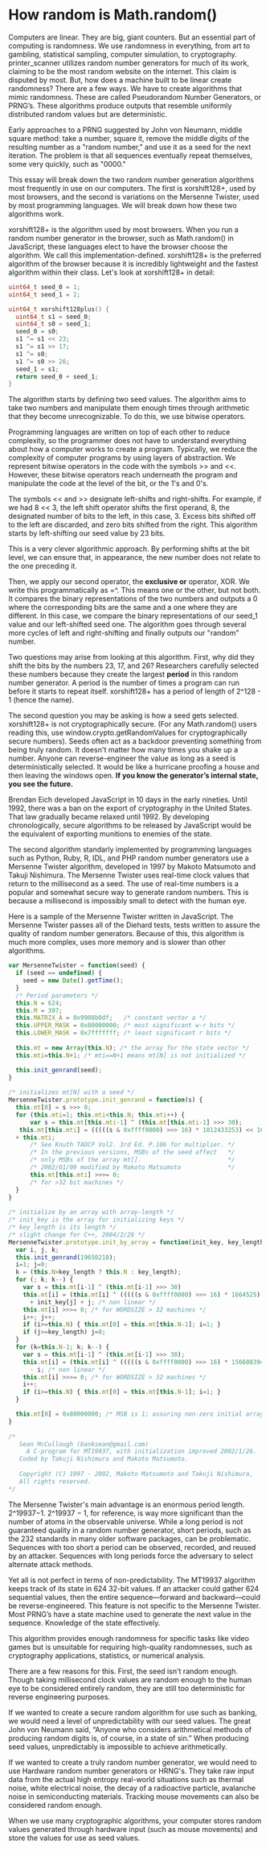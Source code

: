 # How random is Math.random()

Computers are linear. They are big, giant counters. But an essential part of computing is randomness. We use randomness in everything, from art to gambling, statistical sampling, computer simulation, to cryptography. printer_scanner utilizes random number generators for much of its work, claiming to be the most random website on the internet. This claim is disputed by most. But, how does a machine built to be linear create randomness? There are a few ways. We have to create algorithms that mimic randomness. These are called Pseudorandom Number Generators, or PRNG’s. These algorithms produce outputs that resemble uniformly distributed random values but are deterministic.

Early approaches to a PRNG suggested by John von Neumann, middle square method: take a number, square it, remove the middle digits of the resulting number as a "random number," and use it as a seed for the next iteration. The problem is that all sequences eventually repeat themselves, some very quickly, such as "0000."

This essay will break down the two random number generation algorithms most frequently in use on our computers. The first is xorshift128+, used by most browsers, and the second is variations on the Mersenne Twister, used by most programming languages. We will break down how these two algorithms work.

xorshift128+ is the algorithm used by most browsers. When you run a random number generator in the browser, such as Math.random() in JavaScript, these languages elect to have the browser choose the algorithm. We call this implementation-defined. xorshift128+ is the preferred algorithm of the browser because it is incredibly lightweight and the fastest algorithm within their class. Let's look at xorshift128+ in detail:

```c
uint64_t seed_0 = 1;
uint64_t seed_1 = 2;

uint64_t xorshift128plus() {
  uint64_t s1 = seed_0;
  uint64_t s0 = seed_1;
  seed_0 = s0;
  s1 ^= s1 << 23;
  s1 ^= s1 >> 17;
  s1 ^= s0;
  s1 ^= s0 >> 26;
  seed_1 = s1;
  return seed_0 + seed_1;
}
```

The algorithm starts by defining two seed values. The algorithm aims to take two numbers and manipulate them enough times through arithmetic that they become unrecognizable. To do this, we use bitwise operators.

Programming languages are written on top of each other to reduce complexity, so the programmer does not have to understand everything about how a computer works to create a program. Typically, we reduce the complexity of computer programs by using layers of abstraction. We represent bitwise operators in the code with the symbols >> and <<. However, these bitwise operators reach underneath the program and manipulate the code at the level of the bit, or the 1's and 0's.

The symbols << and >> designate left-shifts and right-shifts. For example, if we had 8 << 3, the left shift operator shifts the first operand, 8, the designated number of bits to the left, in this case, 3. Excess bits shifted off to the left are discarded, and zero bits shifted from the right. This algorithm starts by left-shifting our seed value by 23 bits.

This is a very clever algorithmic approach. By performing shifts at the bit level, we can ensure that, in appearance, the new number does not relate to the one preceding it.

Then, we apply our second operator, the **exclusive or** operator, XOR. We write this programmatically as =^. This means one or the other, but not both. It compares the binary representations of the two numbers and outputs a 0 where the corresponding bits are the same and a one where they are different. In this case, we compare the binary representations of our seed_1 value and our left-shifted seed one. The algorithm goes through several more cycles of left and right-shifting and finally outputs our "random" number.

Two questions may arise from looking at this algorithm. First, why did they shift the bits by the numbers 23, 17, and 26? Researchers carefully selected these numbers because they create the largest **period** in this random number generator. A period is the number of times a program can run before it starts to repeat itself. xorshift128+ has a period of length of 2^128 - 1 (hence the name).

The second question you may be asking is how a seed gets selected. xorshift128+ is not cryptographically secure. (For any Math.random() users reading this, use window.crypto.getRandomValues for cryptographically secure numbers). Seeds often act as a backdoor preventing something from being truly random. It doesn't matter how many times you shake up a number. Anyone can reverse-engineer the value as long as a seed is deterministically selected. It would be like a hurricane proofing a house and then leaving the windows open. **If you know the generator’s internal state, you see the future.**

Brendan Eich developed JavaScript in 10 days in the early nineties. Until 1992, there was a ban on the export of cryptography in the United States. That law gradually became relaxed until 1992. By developing chronologically, secure algorithms to be released by JavaScript would be the equivalent of exporting munitions to enemies of the state.

The second algorithm standarly implemented by programming languages such as Python, Ruby, R, IDL, and PHP random number generators use a Mersenne Twister algorithm, developed in 1997 by Makoto Matsumoto and Takuji Nishimura. The Mersenne Twister uses real-time clock values that return to the millisecond as a seed. The use of real-time numbers is a popular and somewhat secure way to generate random numbers. This is because a millisecond is impossibly small to detect with the human eye.

Here is a sample of the Mersenne Twister written in JavaScript. The Mersenne Twister passes all of the Diehard tests, tests written to assure the quality of random number generators. Because of this, this algorithm is much more complex, uses more memory and is slower than other algorithms.

```jsx
var MersenneTwister = function(seed) {
  if (seed == undefined) {
    seed = new Date().getTime();
  } 
  /* Period parameters */  
  this.N = 624;
  this.M = 397;
  this.MATRIX_A = 0x9908b0df;   /* constant vector a */
  this.UPPER_MASK = 0x80000000; /* most significant w-r bits */
  this.LOWER_MASK = 0x7fffffff; /* least significant r bits */
 
  this.mt = new Array(this.N); /* the array for the state vector */
  this.mti=this.N+1; /* mti==N+1 means mt[N] is not initialized */

  this.init_genrand(seed);
}  
 
/* initializes mt[N] with a seed */
MersenneTwister.prototype.init_genrand = function(s) {
  this.mt[0] = s >>> 0;
  for (this.mti=1; this.mti<this.N; this.mti++) {
      var s = this.mt[this.mti-1] ^ (this.mt[this.mti-1] >>> 30);
   this.mt[this.mti] = (((((s & 0xffff0000) >>> 16) * 1812433253) << 16) + (s & 0x0000ffff) * 1812433253)
  + this.mti;
      /* See Knuth TAOCP Vol2. 3rd Ed. P.106 for multiplier. */
      /* In the previous versions, MSBs of the seed affect   */
      /* only MSBs of the array mt[].                        */
      /* 2002/01/09 modified by Makoto Matsumoto             */
      this.mt[this.mti] >>>= 0;
      /* for >32 bit machines */
  }
}
 
/* initialize by an array with array-length */
/* init_key is the array for initializing keys */
/* key_length is its length */
/* slight change for C++, 2004/2/26 */
MersenneTwister.prototype.init_by_array = function(init_key, key_length) {
  var i, j, k;
  this.init_genrand(19650218);
  i=1; j=0;
  k = (this.N>key_length ? this.N : key_length);
  for (; k; k--) {
    var s = this.mt[i-1] ^ (this.mt[i-1] >>> 30)
    this.mt[i] = (this.mt[i] ^ (((((s & 0xffff0000) >>> 16) * 1664525) << 16) + ((s & 0x0000ffff) * 1664525)))
      + init_key[j] + j; /* non linear */
    this.mt[i] >>>= 0; /* for WORDSIZE > 32 machines */
    i++; j++;
    if (i>=this.N) { this.mt[0] = this.mt[this.N-1]; i=1; }
    if (j>=key_length) j=0;
  }
  for (k=this.N-1; k; k--) {
    var s = this.mt[i-1] ^ (this.mt[i-1] >>> 30);
    this.mt[i] = (this.mt[i] ^ (((((s & 0xffff0000) >>> 16) * 1566083941) << 16) + (s & 0x0000ffff) * 1566083941))
      - i; /* non linear */
    this.mt[i] >>>= 0; /* for WORDSIZE > 32 machines */
    i++;
    if (i>=this.N) { this.mt[0] = this.mt[this.N-1]; i=1; }
  }

  this.mt[0] = 0x80000000; /* MSB is 1; assuring non-zero initial array */ 
}
 
/* 
   Sean McCullough (banksean@gmail.com)
	 A C-program for MT19937, with initialization improved 2002/1/26.
   Coded by Takuji Nishimura and Makoto Matsumoto.
 
   Copyright (C) 1997 - 2002, Makoto Matsumoto and Takuji Nishimura,
   All rights reserved.
*/
```

The Mersenne Twister's main advantage is an enormous period length. 2^19937−1. 2^19937 − 1, for reference, is way more significant than the number of atoms in the observable universe. While a long period is not guaranteed quality in a random number generator, short periods, such as the 232 standards in many older software packages, can be problematic. Sequences with too short a period can be observed, recorded, and reused by an attacker. Sequences with long periods force the adversary to select alternate attack methods.

Yet all is not perfect in terms of non-predictability. The MT19937 algorithm keeps track of its state in 624 32-bit values. If an attacker could gather 624 sequential values, then the entire sequence—forward and backward—could be reverse-engineered. This feature is not specific to the Mersenne Twister. Most PRNG’s have a state machine used to generate the next value in the sequence. Knowledge of the state effectively.

This algorithm provides enough randomness for specific tasks like video games but is unsuitable for requiring high-quality randomnesses, such as cryptography applications, statistics, or numerical analysis.

There are a few reasons for this. First, the seed isn't random enough. Though taking millisecond clock values are random enough to the human eye to be considered entirely random, they are still too deterministic for reverse engineering purposes.

If we wanted to create a secure random algorithm for use such as banking, we would need a level of unpredictability with our seed values. The great John von Neumann said, “Anyone who considers arithmetical methods of producing random digits is, of course, in a state of sin.” When producing seed values, unpredictably is impossible to achieve arithmetically.

If we wanted to create a truly random number generator, we would need to use Hardware random number generators or HRNG's. They take raw input data from the actual high entropy real-world situations such as thermal noise, white electrical noise, the decay of a radioactive particle, avalanche noise in semiconducting materials. Tracking mouse movements can also be considered random enough.

When we use many cryptographic algorithms, your computer stores random values generated through hardware input (such as mouse movements) and store the values for use as seed values.